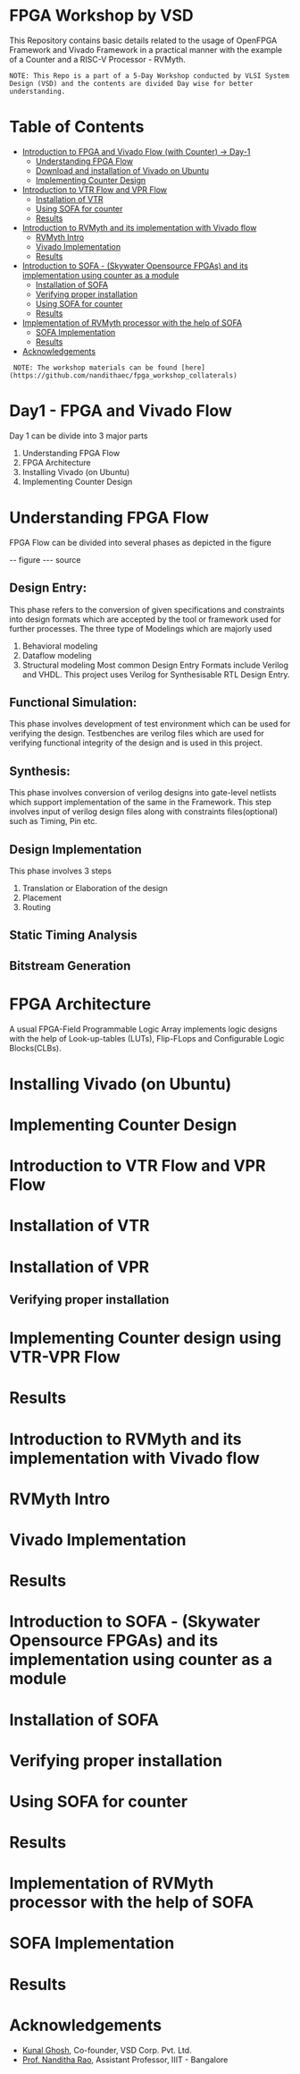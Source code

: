 # FPGA Workshop by VSD

This Repository contains basic details related to the usage of OpenFPGA Framework and Vivado Framework in a practical manner with the example of a Counter and a RISC-V Processor - RVMyth.

`NOTE: This Repo is a part of a 5-Day Workshop conducted by VLSI System Design (VSD) and the contents are divided Day wise for better understanding.`

# Table of Contents
- [Introduction to FPGA and Vivado Flow (with Counter) -> Day-1](#day1---fpga-and-vivado-flow)
	- [Understanding FPGA Flow](#understanding-fpga-flow)
	- [Download and installation of Vivado on Ubuntu](#)
	- [Implementing Counter Design](#)
- [Introduction to VTR Flow and VPR Flow](#)
	- [Installation of VTR](#)
	- [Using SOFA for counter](#)
	- [Results](#)
- [Introduction to RVMyth and its implementation with Vivado flow](#)
	- [RVMyth Intro]()
	- [Vivado Implementation]()
	- [Results]()
- [Introduction to SOFA - (Skywater Opensource FPGAs) and its implementation using counter as a module](#Day4)
	- [Installation of SOFA](#)
	- [Verifying proper installation](#)
	- [Using SOFA for counter](#)
	- [Results](#)
- [Implementation of RVMyth processor with the help of SOFA](#Day5)
	- [SOFA Implementation]()
	- [Results]()
- [Acknowledgements](#Acknowledgements)

` NOTE: The workshop materials can be found [here](https://github.com/nandithaec/fpga_workshop_collaterals)`

# Day1 - FPGA and Vivado Flow
Day 1 can be divide into 3 major parts
 1. Understanding FPGA Flow
 2. FPGA Architecture
 3. Installing Vivado (on Ubuntu)
 4. Implementing Counter Design
 
# Understanding FPGA Flow
FPGA Flow can be divided into several phases as depicted in the figure

-- figure
--- source

## Design Entry:
This phase refers to the conversion of given specifications and constraints into design formats which are accepted by the tool or framework used for further processes. The three type of Modelings which are majorly used 
 1. Behavioral modeling
 2. Dataflow modeling
 3. Structural modeling
	Most common Design Entry Formats include Verilog and VHDL. This project uses Verilog for Synthesisable RTL Design Entry.
	
## Functional Simulation:
This phase involves development of test environment which can be used for verifying the design.
Testbenches are verilog files which are used for verifying functional integrity of the design and is used in this project.

## Synthesis:
This phase involves conversion of verilog designs into gate-level netlists which support implementation of the same in the Framework. This step involves input of verilog design files along with constraints files(optional) such as Timing, Pin etc.

## Design Implementation
This phase involves 3 steps
 1. Translation or Elaboration of the design
 2. Placement
 3. Routing
 
## Static Timing Analysis

## Bitstream Generation


# FPGA Architecture
A usual FPGA-Field Programmable Logic Array implements logic designs with the help of Look-up-tables (LUTs), Flip-FLops and Configurable Logic Blocks(CLBs).

# Installing Vivado (on Ubuntu)

# Implementing Counter Design

# Introduction to VTR Flow and VPR Flow
# Installation of VTR
# Installation of VPR

## Verifying proper installation
# Implementing Counter design using VTR-VPR Flow

# Results



# Introduction to RVMyth and its implementation with Vivado flow
# RVMyth Intro
# Vivado Implementation
# Results


# Introduction to SOFA - (Skywater Opensource FPGAs) and its implementation using counter as a module
# Installation of SOFA
# Verifying proper installation
# Using SOFA for counter 
# Results

# Implementation of RVMyth processor with the help of SOFA
# SOFA Implementation
# Results


# Acknowledgements
- [Kunal Ghosh](https://github.com/kunalg123), Co-founder, VSD Corp. Pvt. Ltd.
- [Prof. Nanditha Rao](https://github.com/nandithaec), Assistant Professor, IIIT - Bangalore
